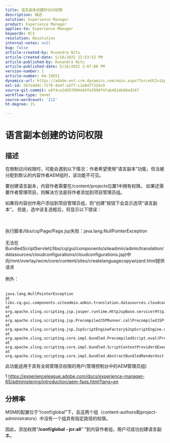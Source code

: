 ```yaml
---
title: 语言副本创建的访问权限
description: 描述
solution: Experience Manager
product: Experience Manager
applies-to: Experience Manager
keywords: KCS
resolution: Resolution
internal-notes: null
bug: false
article-created-by: Ruxandra Nitu
article-created-date: 5/16/2022 12:53:52 PM
article-published-by: Ruxandra Nitu
article-published-date: 5/16/2022 2:07:08 PM
version-number: 1
article-number: KA-19551
dynamics-url: https://adobe-ent.crm.dynamics.com/main.aspx?forceUCI=1&pagetype=entityrecord&etn=knowledgearticle&id=2e4a6f36-17d5-ec11-a7b5-000d3a37750e
exl-id: 5bfedd4c-7276-4e4f-a3ff-c1e847732dc9
source-git-commit: e8f4ca2dd578944d4fe399074fab461de88ad247
workflow-type: tm+mt
source-wordcount: '212'
ht-degree: 1%

---
```


# 语言副本创建的访问权限

## 描述


在限制访问权限时，可能会遇到以下情况：作者希望使用“语言副本”功能，但当被分配到默认的内容作者AEM组时，该功能不可见。

要创建语言副本，内容作者需要在/content/projects位置1中拥有权限。 如果还需要作者管理项目，则解决方法是将作者添加到项目管理员组。

如果将内容创作用户添加到项目管理员组，则“创建”按钮下会显示选项“语言副本”。 但是，选中该复选框后，将显示以下错误：


<br><br>执行脚本/libs/cq/Page/Page.jsp失败：java.lang.NullPointerException<br><br>
无法在BundledScriptServlet(/libs/cq/gui/components/siteadmin/admin/translation/datasources/cloudconfigurations/cloudconfigurations.jsp)中向/mnt/overlay/wcm/core/content/sites/createlanguagecopywizard.html提供请求
<br><br>例外：<br><br>

```
java.lang.NullPointerException
at libs.cq.gui.components.siteadmin.admin.translation.datasources.cloudconfigurations.cloudconfigurations__002e__jsp._jspService(cloudconfigurations__002e__jsp.java:183)
at org.apache.sling.scripting.jsp.jasper.runtime.HttpJspBase.service(HttpJspBase.java:70)
at org.apache.sling.scripting.jsp.PrecompiledJSPRunner.callPrecompiledJSP(PrecompiledJSPRunner.java:72)
at org.apache.sling.scripting.jsp.JspScriptEngineFactory$JspScriptEngine.eval(JspScriptEngineFactory.java:583)
at org.apache.sling.scripting.core.impl.bundled.PrecompiledScript.eval(PrecompiledScript.java:56)
at org.apache.sling.scripting.core.impl.bundled.ScriptContextProvider$ExecutableContext.eval(ScriptContextProvider.java:170)
at org.apache.sling.scripting.core.impl.bundled.AbstractBundledRenderUnit.eval(AbstractBundledRenderUnit.java:135)
```




此功能适用于具有全局管理员权限的用户(管理控制台中的AEM管理员组)



1 https://experienceleague.adobe.com/docs/experience-manager-65/administering/introduction/aem-faqs.html?lang=en


## 分辨率


MSM的配置位于“/conf/global”下，且这两个组（content-authors和project-administrators）中没有一个组具有指定路径的权限。

因此，添加权限“<b>/conf/global - jcr:all</b>“ ”到内容作者组，用户可成功创建语言副本。
